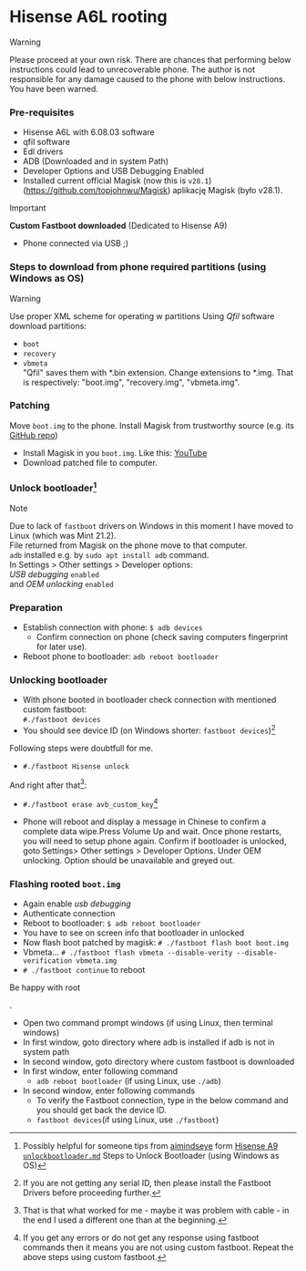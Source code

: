 <!-- markdownlint-disable -->
# Hisense A6L rooting

> [!WARNING]
> Please proceed at your own risk. There are chances that performing below instructions could lead to unrecoverable phone.
The author is not responsible for any damage caused to the phone with below instructions. You have been warned.

### Pre-requisites
- Hisense A6L with 6.08.03 software
- qfil software
- Edl drivers
- ADB (Downloaded and in system Path)
- Developer Options and USB Debugging Enabled
- Installed current official Magisk (now this is `v28.1`)(https://github.com/topjohnwu/Magisk) aplikację Magisk (było v28.1). 
> [!IMPORTANT]
> **Custom Fastboot downloaded** (Dedicated to Hisense A9)
- Phone connected via USB ;)
 

### Steps to download from phone required partitions (using Windows as OS)
>[!WARNING]
>Use proper XML scheme for operating w partitions
Using *Qfil* software download partitions:
- `boot`
- `recovery`
- `vbmeta`  
"Qfil" saves them with *.bin extension. Change extensions to *.img.
That is respectively: "boot.img", "recovery.img", "vbmeta.img".

### Patching 
Move `boot.img` to the phone.
Install Magisk from trustworthy source (e.g. its [GitHub repo](https://github.com/topjohnwu/Magisk))  
- Install Magisk in you `boot.img`. Like this: [YouTube](https://www.youtube.com/watch?v=Wyl8asPGWUs)
- Download patched file to computer.

### Unlock bootloader[^1]
>[!NOTE]
>Due to lack of `fastboot` drivers on Windows in this moment I have moved to Linux (which was Mint 21.2).  
>File returned from Magisk on the phone move to that computer.  
>`adb` installed e.g. by `sudo apt install adb` command.  
In Settings > Other settings > Developer options:  
*USB debugging* `enabled`  
and
*OEM unlocking* `enabled`

### Preparation
- Establish connection with phone: `$ adb devices`  
  - Confirm connection on phone (check saving computers fingerprint for later use).  
- Reboot phone to bootloader: `adb reboot bootloader`  

### Unlocking bootloader
- With phone booted in bootloader check connection with mentioned custom fastboot:  
  `#./fastboot devices`  
- You should see device ID (on Windows shorter: `fastboot devices`)[^2]

Following steps were doubtfull for me.
- `#./fastboot Hisense unlock`

And right after that[^3]:
- `#./fastboot erase avb_custom_key`[^4]

- Phone will reboot and display a message in Chinese to confirm a complete data wipe.Press Volume Up and wait.
Once phone restarts, you will need to setup phone again.
Confirm if bootloader is unlocked, goto Settings> Other settings > Developer Options. Under OEM unlocking. Option should be unavailable and greyed out.  

<!--Your phone "Bootloader is already unlocked"-->

### Flashing rooted `boot.img`

- Again enable *usb debugging*  
- Authenticate connection 
- Reboot to bootloader: `$ adb reboot bootloader`  
- You have to see on screen info that bootloader in unlocked
- Now flash boot patched by magisk: `# ./fastboot flash boot boot.img`
- Vbmeta... `# ./fastboot flash vbmeta --disable-verity --disable-verification vbmeta.img`
- `# ./fastboot continue` to reboot

Be happy with root 

.
[^1]: Possibly helpful for someone tips from [aimindseye](https://github.com/aimindseye) form [Hisense A9 `unlockbootloader.md`](https://github.com/aimindseye/hisense-a9/blob/main/unlockbootloader.md)
Steps to Unlock Bootloader (using Windows as OS)
- Open two command prompt windows (if using Linux, then terminal windows)
- In first window, goto directory where adb is installed if adb is not in system path
- In second window, goto directory where custom fastboot is downloaded
- In first window, enter following command
  - `adb reboot bootloader` (if using Linux, use `./adb`)
- In second window, enter following commands
   - To verify the Fastboot connection, type in the below command and you should get back the device ID.
  - `fastboot devices`(if using Linux, use `./fastboot`)

[^2]: If you are not getting any serial ID, then please install the Fastboot Drivers before proceeding further.

[^3]: That is that what worked for me - maybe it was problem with cable - in the end I used a different one than at the beginning.

[^4]: If you get any errors or do not get any response using fastboot commands then it means you are not using custom fastboot. Repeat the above steps using custom fastboot.
